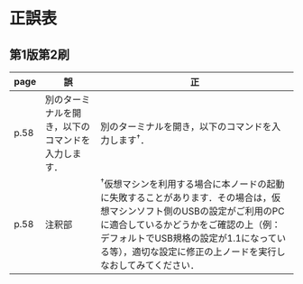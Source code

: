 # 正誤表
## 第1版第2刷
|   page  |  誤  |  正  |
| ------- | ---- | ---- |
|  p.58  | 別のターミナルを開き，以下のコマンドを入力します． | 別のターミナルを開き，以下のコマンドを入力します<sup>&dagger;</sup>．|
|  p.58  | 注釈部 | <sup>&dagger;</sup>仮想マシンを利用する場合に本ノードの起動に失敗することがあります．その場合は，仮想マシンソフト側のUSBの設定がご利用のPCに適合しているかどうかをご確認の上（例：デフォルトでUSB規格の設定が1.1になっている等），適切な設定に修正の上ノードを実行しなおしてみてください．|
